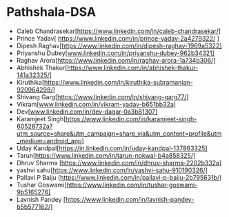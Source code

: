 # Pathshala-DSA



- Caleb Chandrasekar[https://www.linkedin.com/in/caleb-chandrasekar/]
- Prince Yadav[ https://www.linkedin.com/in/prince-yadav-2a4279322/ ] 
- Dipesh Raghav[https://www.linkedin.com/in/dipesh-raghav-1969a5322]
- Priyanshu Dubey[www.linkedin.com/in/priyanshu-dubey-962b34321]
- Raghav Arora[https://www.linkedin.com/in/raghav-arora-1a734b306/]
- Abhishek Thakur[https://www.linkedin.com/in/abhishek-thakur-141a32325/]
- Kiruthika[https://www.linkedin.com/in/kiruthika-subramanian-920964298/]
- Shivang Garg[https://www.linkedin.com/in/shivang-garg77/]
- Vikram[www.linkedin.com/in/vikram-yadav-b651bb32a]
- Dev[www.linkedin.com/in/dev-dagar-0a3b81307]
- Karamjeet Singh[https://www.linkedin.com/in/karamjeet-singh-60528732a?utm_source=share&utm_campaign=share_via&utm_content=profile&utm_medium=android_app]
- Uday Kandpal[https://in.linkedin.com/in/uday-kandpal-137863325]
- Tarun[https://www.linkedin.com/in/tarun-nokwal-b4a858325/]
- Dhruv Sharma [https://www.linkedin.com/in/dhruv-sharma-2202b332a]
- yashvi sahu[https://www.linkedin.com/in/yashvi-sahu-910190326/]
- Pallavi P Baiju (https://www.linkedin.com/in/pallavi-p-baiju-2b795631b/)
- Tushar Goswami[https://www.linkedin.com/in/tushar-goswami-9b5165276]
- Lavnish Pandey [https://www.linkedin.com/in/lavnish-pandey-b5b577162/]

